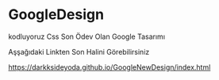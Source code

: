 # GoogleDesign
kodluyoruz Css Son Ödev Olan Google Tasarımı

Aşşağıdaki Linkten Son Halini Görebilirsiniz

https://darkksideyoda.github.io/GoogleNewDesign/index.html
